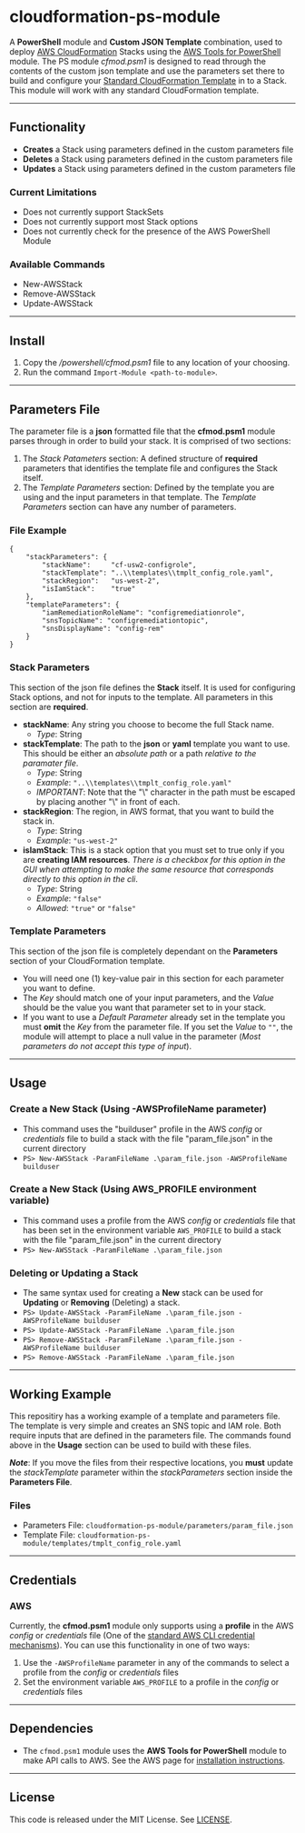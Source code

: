 # cloudformation-ps-module

A **PowerShell** module and **Custom JSON Template** combination, used to deploy [AWS CloudFormation](https://docs.aws.amazon.com/AWSCloudFormation/latest/UserGuide/Welcome.html) Stacks using the [AWS Tools for PowerShell](https://aws.amazon.com/powershell/) module. The PS module *cfmod.psm1* is designed to read through the contents of the custom json template and use the parameters set there to build and configure your [Standard CloudFormation Template](https://aws.amazon.com/cloudformation/resources/templates/) in to a Stack. This module will work with any standard CloudFormation template. 

---

## Functionality

- **Creates** a Stack using parameters defined in the custom parameters file
- **Deletes** a Stack using parameters defined in the custom parameters file
- **Updates** a Stack using parameters defined in the custom parameters file

### Current Limitations

- Does not currently support StackSets
- Does not currently support most Stack options
- Does not currently check for the presence of the AWS PowerShell Module

### Available Commands

- New-AWSStack
- Remove-AWSStack
- Update-AWSStack

---

## Install

1. Copy the _/powershell/cfmod.psm1_ file to any location of your choosing.
2. Run the command `Import-Module <path-to-module>`.

---

## Parameters File

The parameter file is a **json** formatted file that the **cfmod.psm1** module parses through in order to build your stack. It is comprised of two sections:
1. The *Stack Patameters* section: A defined structure of **required** parameters that identifies the template file and configures the Stack itself.
2. The *Template Parameters* section: Defined by the template you are using and the input parameters in that template. The *Template Parameters* section can have any number of parameters.

### File Example

```
{
    "stackParameters": {
        "stackName":     "cf-usw2-configrole",
        "stackTemplate": "..\\templates\\tmplt_config_role.yaml",
        "stackRegion":   "us-west-2",
        "isIamStack":    "true"
    },
    "templateParameters": {
        "iamRemediationRoleName": "configremediationrole",
        "snsTopicName": "configremediationtopic",
        "snsDisplayName": "config-rem"
    }
}
```

### Stack Parameters

This section of the json file defines the **Stack** itself. It is used for configuring Stack options, and not for inputs to the template. All parameters in this section are **required**.

- **stackName**: Any string you choose to become the full Stack name.
  - *Type*: String
- **stackTemplate**: The path to the **json** or **yaml** template you want to use. This should be either an *absolute path* or a path *relative to the paramater file*.
  - *Type*: String
  - *Example*: `"..\\templates\\tmplt_config_role.yaml"`
  - *IMPORTANT*: Note that the "\\" character in the path must be escaped by placing another "\\" in front of each.
- **stackRegion**: The region, in AWS format, that you want to build the stack in.
  - *Type*: String
  - *Example*: `"us-west-2"`
- **isIamStack**: This is a stack option that you must set to true only if you are **creating IAM resources**. *There is a checkbox for this option in the GUI when attempting to make the same resource that corresponds directly to this option in the cli*.
  - *Type*: String
  - *Example*: `"false"`
  - *Allowed*: `"true"` or `"false"`

### Template Parameters
This section of the json file is completely dependant on the **Parameters** section of your CloudFormation template. 
- You will need one (1) key-value pair in this section for each parameter you want to define. 
- The *Key* should match one of your input parameters, and the *Value* should be the value you want that parameter set to in your stack.
- If you want to use a *Default Parameter* already set in the template you must **omit** the *Key* from the parameter file. If you set the *Value* to `""`, the module will attempt to place a null value in the parameter (*Most parameters do not accept this type of input*).

---

## Usage

### Create a New Stack (Using -AWSProfileName parameter)
- This command uses the "builduser" profile in the AWS *config* or *credentials* file to build a stack with the file "param_file.json" in the current directory
- `PS> New-AWSStack -ParamFileName .\param_file.json -AWSProfileName builduser`

### Create a New Stack (Using AWS_PROFILE environment variable)
- This command uses a profile from the AWS *config* or *credentials* file that has been set in the environment variable `AWS_PROFILE` to build a stack with the file "param_file.json" in the current directory
- `PS> New-AWSStack -ParamFileName .\param_file.json`

### Deleting or Updating a Stack
- The same syntax used for creating a **New** stack can be used for **Updating** or **Removing** (Deleting) a stack.
- `PS> Update-AWSStack -ParamFileName .\param_file.json -AWSProfileName builduser`
- `PS> Update-AWSStack -ParamFileName .\param_file.json`
- `PS> Remove-AWSStack -ParamFileName .\param_file.json -AWSProfileName builduser`
- `PS> Remove-AWSStack -ParamFileName .\param_file.json`

---

## Working Example
This repositiry has a working example of a template and parameters file. The template is very simple and creates an SNS topic and IAM role. Both require inputs that are defined in the parameters file. The commands found above in the **Usage** section can be used to build with these files. 

***Note***: If you move the files from their respective locations, you **must** update the *stackTemplate* parameter within the *stackParameters* section inside the **Parameters File**.

### Files
- Parameters File: `cloudformation-ps-module/parameters/param_file.json`
- Template File: `cloudformation-ps-module/templates/tmplt_config_role.yaml`

---

## Credentials

### AWS

Currently, the **cfmod.psm1** module only supports using a **profile** in the AWS *config* or *credentials* file (One of the [standard AWS CLI credential mechanisms](http://docs.aws.amazon.com/cli/latest/userguide/cli-chap-getting-started.html)). You can use this functionality in one of two ways:
1. Use the `-AWSProfileName` parameter in any of the commands to select a profile from the *config* or *credentials* files
2. Set the environment variable `AWS_PROFILE` to a profile in the *config* or *credentials* files

---

## Dependencies

- The `cfmod.psm1` module uses the **AWS Tools for PowerShell** module to make API calls to AWS. See the AWS page for
  [installation instructions](https://aws.amazon.com/powershell/).

---

## License

This code is released under the MIT License. See [LICENSE](/LICENSE).